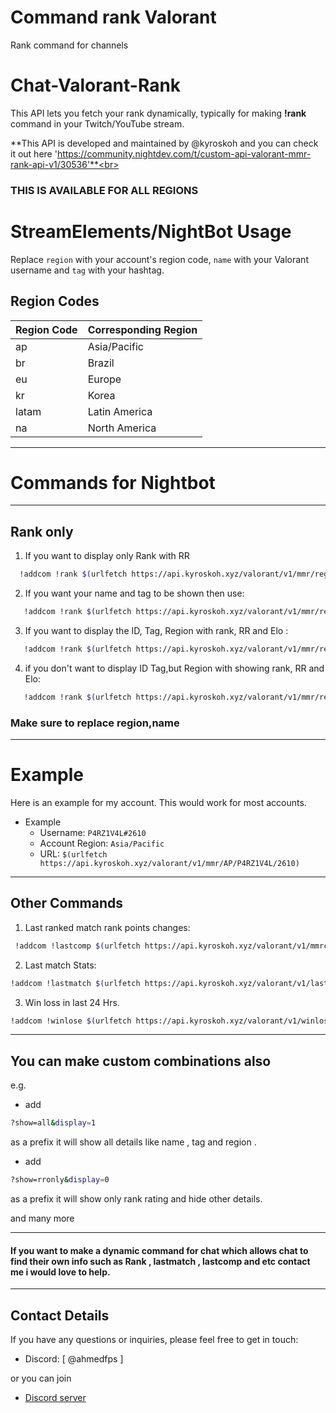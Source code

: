 # Command rank Valorant
Rank command for channels


# Chat-Valorant-Rank
This API lets you fetch your rank dynamically, typically for making **!rank** command in your Twitch/YouTube stream.

**This API is developed and maintained by @kyroskoh and you can check it out here 'https://community.nightdev.com/t/custom-api-valorant-mmr-rank-api-v1/30536'**<br>


### THIS IS AVAILABLE FOR ALL REGIONS

# StreamElements/NightBot Usage

Replace `region` with your account's region code, `name` with your Valorant username and `tag` with your hashtag.


## Region Codes

| Region Code | Corresponding Region |
| ----------- | -------------------- |
| ap          | Asia/Pacific         |
| br          | Brazil               |
| eu          | Europe               |
| kr          | Korea                |
| latam       | Latin America        |
| na          | North America        |


<hr>

# Commands for Nightbot
<hr>

## Rank only

1. If you want to display only Rank with RR<br>
 ``` bash
   !addcom !rank $(urlfetch https://api.kyroskoh.xyz/valorant/v1/mmr/region/username/tag)
 ```

2. If you want your name and tag to be shown then use: <br>
``` bash
   !addcom !rank $(urlfetch https://api.kyroskoh.xyz/valorant/v1/mmr/region/name/tag?show=combo&display=1)
   ```

3. If you want to display the ID, Tag, Region with rank, RR and Elo : <br> 
``` bash
   !addcom !rank $(urlfetch https://api.kyroskoh.xyz/valorant/v1/mmr/region/name/tag?show=all&display=1)
   ```

4. if you don't want to display ID Tag,but Region with showing rank, RR and Elo: <br> 
```bash
   !addcom !rank $(urlfetch https://api.kyroskoh.xyz/valorant/v1/mmr/region/name/tag?show=all&display=0)
   ```
   ### Make sure to replace region,name

<hr>

# Example

Here is an example for my account. This would work for most accounts.
+ Example 
  * Username: `P4RZ1V4L#2610`
  * Account Region: `Asia/Pacific`
  * URL: `$(urlfetch https://api.kyroskoh.xyz/valorant/v1/mmr/AP/P4RZ1V4L/2610)`


<hr>

## Other Commands

1. Last ranked match rank points changes: <br>
``` bash 
 !addcom !lastcomp $(urlfetch https://api.kyroskoh.xyz/valorant/v1/mmrchange/region/name/tag)
```
2. Last match Stats:<br>
```bash
!addcom !lastmatch $(urlfetch https://api.kyroskoh.xyz/valorant/v1/lastmatchstats/region/name/tag)
```
3. Win loss in last 24 Hrs.
```bash
!addcom !winlose $(urlfetch https://api.kyroskoh.xyz/valorant/v1/winlose/region/name/tag)
```

<hr>

## You can make custom combinations also 

e.g. 
* add 
``` bash
?show=all&display=1
```
 as a prefix it will show all details like name , tag and region .

 * add 
``` bash
?show=rronly&display=0
```
 as a prefix it will show only rank rating and hide other details. 

 and many more 
 <hr>

 #### If you want to make a dynamic command for chat which allows chat to find their own info such as Rank , lastmatch , lastcomp and etc contact me i would love to help.

<hr>


## Contact Details

If you have any questions or inquiries, please feel free to get in touch:

- Discord: [ @ahmedfps ]

or you can join 
- [Discord server](https://discord.gg/vFWB2KGcH9)

